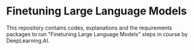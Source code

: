 # Finetuning Large Language Models
 This repository contains codes, explanations and the requirements packages to run "Finetuning Large Language Models"  steps in course by DeepLearning.AI.
